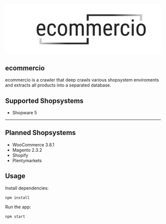 ![ecommerciologo.png](client/public/img/ecommerciologo.png)

## ecommercio

ecommercio is a crawler that deep crawls various shopsystem enviroments and extracts all products into a separated database.

## Supported Shopsystems

- Shopware 5

---

## Planned Shopsystems

- WooCommerce 3.8.1
- Magento 2.3.2
- Shopify
- Plentymarkets

## Usage

Install dependencies:

```
npm install
```

Run the app:

```
npm start
```
